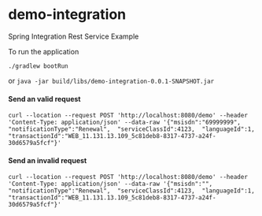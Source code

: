 # demo-integration
Spring Integration Rest Service Example

To run the application 

`./gradlew bootRun`

or 
`java -jar build/libs/demo-integration-0.0.1-SNAPSHOT.jar`

#### Send an valid request

`curl --location --request POST 'http://localhost:8080/demo' --header 'Content-Type: application/json' --data-raw '{"msisdn":"69999999",  "notificationType":"Renewal",  "serviceClassId":4123,  "languageId":1,  "transactionId":"WEB_11.131.13.109_5c81deb8-8317-4737-a24f-30d6579a5fcf"}'`

#### Send an invalid request

`curl --location --request POST 'http://localhost:8080/demo' --header 'Content-Type: application/json' --data-raw '{"msisdn":"",  "notificationType":"Renewal",  "serviceClassId":4123,  "languageId":1,  "transactionId":"WEB_11.131.13.109_5c81deb8-8317-4737-a24f-30d6579a5fcf"}'`